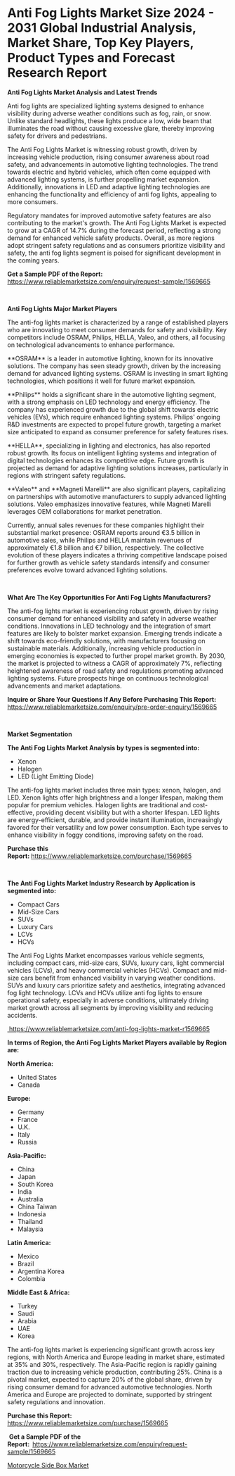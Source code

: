 <p><h1>Anti Fog Lights Market Size 2024 - 2031 Global Industrial Analysis, Market Share, Top Key Players, Product Types and Forecast Research Report</h1></p><p><strong>Anti Fog Lights Market Analysis and Latest Trends</strong></p>
<p><p>Anti fog lights are specialized lighting systems designed to enhance visibility during adverse weather conditions such as fog, rain, or snow. Unlike standard headlights, these lights produce a low, wide beam that illuminates the road without causing excessive glare, thereby improving safety for drivers and pedestrians. </p><p>The Anti Fog Lights Market is witnessing robust growth, driven by increasing vehicle production, rising consumer awareness about road safety, and advancements in automotive lighting technologies. The trend towards electric and hybrid vehicles, which often come equipped with advanced lighting systems, is further propelling market expansion. Additionally, innovations in LED and adaptive lighting technologies are enhancing the functionality and efficiency of anti fog lights, appealing to more consumers.</p><p>Regulatory mandates for improved automotive safety features are also contributing to the market's growth. The Anti Fog Lights Market is expected to grow at a CAGR of 14.7% during the forecast period, reflecting a strong demand for enhanced vehicle safety products. Overall, as more regions adopt stringent safety regulations and as consumers prioritize visibility and safety, the anti fog lights segment is poised for significant development in the coming years.</p></p>
<p><strong>Get a Sample PDF of the Report:&nbsp;</strong> <a href="https://www.reliablemarketsize.com/enquiry/request-sample/1569665?utm_campaign=2005&utm_medium=2&utm_source=Github&utm_content=ia&utm_term=29122024&utm_id=anti-fog-lights">https://www.reliablemarketsize.com/enquiry/request-sample/1569665</a></p>
<p>&nbsp;</p>
<p><strong>Anti Fog Lights Major Market Players</strong></p>
<p><p>The anti-fog lights market is characterized by a range of established players who are innovating to meet consumer demands for safety and visibility. Key competitors include OSRAM, Philips, HELLA, Valeo, and others, all focusing on technological advancements to enhance performance.</p><p>**OSRAM** is a leader in automotive lighting, known for its innovative solutions. The company has seen steady growth, driven by the increasing demand for advanced lighting systems. OSRAM is investing in smart lighting technologies, which positions it well for future market expansion.</p><p>**Philips** holds a significant share in the automotive lighting segment, with a strong emphasis on LED technology and energy efficiency. The company has experienced growth due to the global shift towards electric vehicles (EVs), which require enhanced lighting systems. Philips' ongoing R&D investments are expected to propel future growth, targeting a market size anticipated to expand as consumer preference for safety features rises.</p><p>**HELLA**, specializing in lighting and electronics, has also reported robust growth. Its focus on intelligent lighting systems and integration of digital technologies enhances its competitive edge. Future growth is projected as demand for adaptive lighting solutions increases, particularly in regions with stringent safety regulations.</p><p>**Valeo** and **Magneti Marelli** are also significant players, capitalizing on partnerships with automotive manufacturers to supply advanced lighting solutions. Valeo emphasizes innovative features, while Magneti Marelli leverages OEM collaborations for market penetration.</p><p>Currently, annual sales revenues for these companies highlight their substantial market presence: OSRAM reports around €3.5 billion in automotive sales, while Philips and HELLA maintain revenues of approximately €1.8 billion and €7 billion, respectively. The collective evolution of these players indicates a thriving competitive landscape poised for further growth as vehicle safety standards intensify and consumer preferences evolve toward advanced lighting solutions.</p></p>
<p>&nbsp;</p>
<p><strong>What Are The Key Opportunities For Anti Fog Lights Manufacturers?</strong></p>
<p><p>The anti-fog lights market is experiencing robust growth, driven by rising consumer demand for enhanced visibility and safety in adverse weather conditions. Innovations in LED technology and the integration of smart features are likely to bolster market expansion. Emerging trends indicate a shift towards eco-friendly solutions, with manufacturers focusing on sustainable materials. Additionally, increasing vehicle production in emerging economies is expected to further propel market growth. By 2030, the market is projected to witness a CAGR of approximately 7%, reflecting heightened awareness of road safety and regulations promoting advanced lighting systems. Future prospects hinge on continuous technological advancements and market adaptations.</p></p>
<p><strong>Inquire or Share Your Questions If Any Before Purchasing This Report:</strong> <a href="https://www.reliablemarketsize.com/enquiry/pre-order-enquiry/1569665?utm_campaign=2005&utm_medium=2&utm_source=Github&utm_content=ia&utm_term=29122024&utm_id=anti-fog-lights">https://www.reliablemarketsize.com/enquiry/pre-order-enquiry/1569665</a></p>
<p>&nbsp;</p>
<p><strong>Market Segmentation</strong></p>
<p><strong>The Anti Fog Lights Market Analysis by types is segmented into:</strong></p>
<p><ul><li>Xenon</li><li>Halogen</li><li>LED (Light Emitting Diode)</li></ul></p>
<p><p>The anti-fog lights market includes three main types: xenon, halogen, and LED. Xenon lights offer high brightness and a longer lifespan, making them popular for premium vehicles. Halogen lights are traditional and cost-effective, providing decent visibility but with a shorter lifespan. LED lights are energy-efficient, durable, and provide instant illumination, increasingly favored for their versatility and low power consumption. Each type serves to enhance visibility in foggy conditions, improving safety on the road.</p></p>
<p><strong>Purchase this Report:&nbsp;</strong><a href="https://www.reliablemarketsize.com/purchase/1569665?utm_campaign=2005&utm_medium=2&utm_source=Github&utm_content=ia&utm_term=29122024&utm_id=anti-fog-lights">https://www.reliablemarketsize.com/purchase/1569665</a></p>
<p>&nbsp;</p>
<p><strong>The Anti Fog Lights Market Industry Research by Application is segmented into:</strong></p>
<p><ul><li>Compact Cars</li><li>Mid-Size Cars</li><li>SUVs</li><li>Luxury Cars</li><li>LCVs</li><li>HCVs</li></ul></p>
<p><p>The Anti Fog Lights Market encompasses various vehicle segments, including compact cars, mid-size cars, SUVs, luxury cars, light commercial vehicles (LCVs), and heavy commercial vehicles (HCVs). Compact and mid-size cars benefit from enhanced visibility in varying weather conditions. SUVs and luxury cars prioritize safety and aesthetics, integrating advanced fog light technology. LCVs and HCVs utilize anti fog lights to ensure operational safety, especially in adverse conditions, ultimately driving market growth across all segments by improving visibility and reducing accidents.</p></p>
<p><a href="https://www.reliablemarketsize.com/anti-fog-lights-market-r1569665?utm_campaign=2005&utm_medium=2&utm_source=Github&utm_content=ia&utm_term=29122024&utm_id=anti-fog-lights">&nbsp;https://www.reliablemarketsize.com/anti-fog-lights-market-r1569665</a></p>
<p><strong>In terms of Region, the Anti Fog Lights Market Players available by Region are:</strong></p>
<p>
    <p> <strong> North America: </strong>
        <ul>
            <li>United States</li>
            <li>Canada</li>
        </ul>
        </p> 
    <p> <strong> Europe: </strong>
        <ul>
            <li>Germany</li>
            <li>France</li>
            <li>U.K.</li>
            <li>Italy</li>
            <li>Russia</li>
        </ul>
        </p> 
    <p> <strong> Asia-Pacific: </strong>
        <ul>
            <li>China</li>
            <li>Japan</li>
            <li>South Korea</li>
            <li>India</li>
            <li>Australia</li>
            <li>China Taiwan</li>
            <li>Indonesia</li>
            <li>Thailand</li>
            <li>Malaysia</li>
        </ul>
        </p> 
    <p> <strong> Latin America: </strong>
        <ul>
            <li>Mexico</li>
            <li>Brazil</li>
            <li>Argentina Korea</li>
            <li>Colombia</li>
        </ul>
        </p> 
    <p> <strong> Middle East & Africa: </strong>
        <ul>
            <li>Turkey</li>
            <li>Saudi</li>
            <li>Arabia</li>
            <li>UAE</li>
            <li>Korea</li>
        </ul>
    </p>
    </p>
<p><p>The anti-fog lights market is experiencing significant growth across key regions, with North America and Europe leading in market share, estimated at 35% and 30%, respectively. The Asia-Pacific region is rapidly gaining traction due to increasing vehicle production, contributing 25%. China is a pivotal market, expected to capture 20% of the global share, driven by rising consumer demand for advanced automotive technologies. North America and Europe are projected to dominate, supported by stringent safety regulations and innovation.</p></p>
<p><strong>Purchase this Report: </strong><a href="https://www.reliablemarketsize.com/purchase/1569665?utm_campaign=2005&utm_medium=2&utm_source=Github&utm_content=ia&utm_term=29122024&utm_id=anti-fog-lights">https://www.reliablemarketsize.com/purchase/1569665</a></p>
<p>&nbsp;<strong>Get a Sample PDF of the Report:&nbsp;&nbsp;</strong><a href="https://www.reliablemarketsize.com/enquiry/request-sample/1569665?utm_campaign=2005&utm_medium=2&utm_source=Github&utm_content=ia&utm_term=29122024&utm_id=anti-fog-lights">https://www.reliablemarketsize.com/enquiry/request-sample/1569665</a></p>
<p><strong></strong></p>
<p><p><a href="https://github.com/lylyparadise/Market-Research-Report-List-5/blob/main/motorcycle-side-box-market.md?utm_campaign=2005&utm_medium=2&utm_source=Github&utm_content=ia&utm_term=29122024&utm_id=anti-fog-lights">Motorcycle Side Box Market</a></p></p>